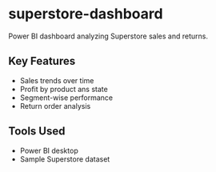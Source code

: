 # superstore-dashboard
Power BI dashboard analyzing Superstore sales and returns.

## Key Features
- Sales trends over time
- Profit by product ans state
- Segment-wise performance
- Return order analysis

## Tools Used
- Power BI desktop
- Sample Superstore dataset
